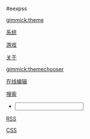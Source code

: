 #eexpss

[gimmick:theme](slat)

[系统]()

[游戏]()

[关于]()
  
[gimmick:themechooser](选择皮肤)

[在线编辑](http://prose.io/#liminany/m)

[搜索]()

 * [<input id="search_input" type="text"/>](#)

[RSS]()

[CSS]()
